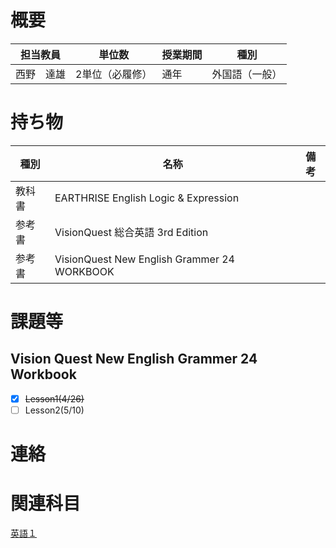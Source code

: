 # 概要
| 担当教員  | 単位数      | 授業期間 | 種別      |
|-------|----------|------|---------|
| 西野　達雄 | 2単位（必履修） | 通年   | 外国語（一般） |

# 持ち物
| 種別  | 名称                                          | 備考 |
|-----|---------------------------------------------|----|
| 教科書 | EARTHRISE English Logic & Expression        |    |
| 参考書 | VisionQuest 総合英語 3rd Edition                |    |
| 参考書 | VisionQuest New English Grammer 24 WORKBOOK |    |

# 課題等
## Vision Quest New English Grammer 24 Workbook
- [x] ~~Lesson1(4/26)~~
- [ ] Lesson2(5/10)

# 連絡

# 関連科目
[英語１](英語1.md)